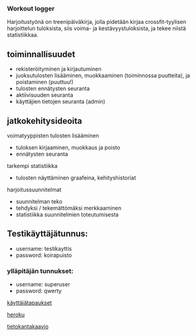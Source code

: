 
### Workout logger

Harjoitustyönä on treenipäiväkirja, jolla pidetään kirjaa crossfit-tyylisen harjoittelun tuloksista, siis voima- ja kestävyystuloksista, ja tekee niistä statistiikkaa.

## toiminnallisuudet

* rekisteröityminen ja kirjautuminen
* juoksutulosten lisääminen, muokkaaminen (toiminnossa puutteita), ja poistaminen (puuttuu!)
* tulosten ennätysten seuranta
* aktiivisuuden seuranta
* käyttäjien tietojen seuranta (admin)

## jatkokehitysideoita

voimatyyppisten tulosten lisääminen
* tuloksen kirjaaminen, muokkaus ja poisto
* ennätysten seuranta

tarkempi statistiikka
* tulosten näyttäminen graafeina, kehityshistoriat

harjoitussuunnitelmat
* suunnitelman teko
* tehdyksi / tekemättömäksi merkkaaminen
* statistiikka suunnitelmien toteutumisesta


## Testikäyttäjätunnus:
* username: testikayttis
* password: koirapuisto

### ylläpitäjän tunnukset:
* username: superuser
* password: qwerty


[käyttäjätapaukset](https://github.com/korolainenriikka/WorkoutLogger-tsoha/blob/master/documentation/user_stories.md)

[heroku](https://workoutlogger-tsoha.herokuapp.com/)

[tietokantakaavio](https://github.com/korolainenriikka/WorkoutLogger-tsoha/blob/master/documentation/diagram.png)
